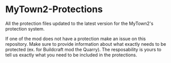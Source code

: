 # MyTown2-Protections
All the protection files updated to the latest version for the MyTown2's protection system.

If one of the mod does not have a protection make an issue on this repository.
Make sure to provide information about what exactly needs to be protected (ex. for Buildcraft mod the Quarry). The resposability is yours to tell us exactly what you need to be included in the protections.
